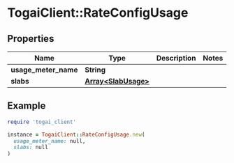 # TogaiClient::RateConfigUsage

## Properties

| Name | Type | Description | Notes |
| ---- | ---- | ----------- | ----- |
| **usage_meter_name** | **String** |  |  |
| **slabs** | [**Array&lt;SlabUsage&gt;**](SlabUsage.md) |  |  |

## Example

```ruby
require 'togai_client'

instance = TogaiClient::RateConfigUsage.new(
  usage_meter_name: null,
  slabs: null
)
```

